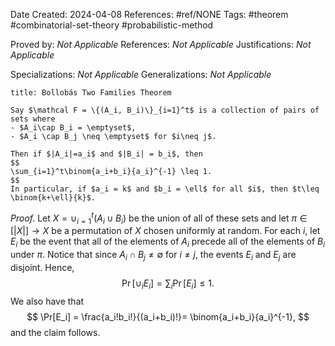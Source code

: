 Date Created: 2024-04-08
References: #ref/NONE
Tags: #theorem #combinatorial-set-theory #probabilistic-method 

Proved by: <i>Not Applicable</i>
References: <i>Not Applicable</i>
Justifications: <i>Not Applicable</i>

Specializations: <i>Not Applicable</i>
Generalizations: <i>Not Applicable</i>

```ad-theorem
title: Bollobás Two Families Theorem

Say $\mathcal F = \{(A_i, B_i)\}_{i=1}^t$ is a collection of pairs of sets where
- $A_i\cap B_i = \emptyset$,
- $A_i \cap B_j \neq \emptyset$ for $i\neq j$.

Then if $|A_i|=a_i$ and $|B_i| = b_i$, then
$$
\sum_{i=1}^t\binom{a_i+b_i}{a_i}^{-1} \leq 1.
$$
In particular, if $a_i = k$ and $b_i = \ell$ for all $i$, then $t\leq \binom{k+\ell}{k}$.

```

<i>Proof.</i> Let $X = \cup_{i=1}^t (A_i\cup B_i)$ be the union of all of these sets and let $\pi\in [|X|]\to X$ be a permutation of $X$ chosen uniformly at random. For each $i$, let $E_i$ be the event that all of the elements of $A_i$ precede all of the elements of $B_i$ under $\pi$. Notice that since $A_i \cap B_j \neq \emptyset$ for $i\neq j$, the events $E_i$ and $E_j$ are disjoint. Hence,
$$
\Pr[\cup_i E_i] = \sum_i \Pr[E_i] \leq 1.
$$
We also have that 
$$
\Pr[E_i] = \frac{a_i!b_i!}{(a_i+b_i)!}= \binom{a_i+b_i}{a_i}^{-1},
$$
and the claim follows.